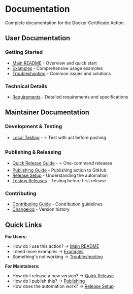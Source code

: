 # Documentation

Complete documentation for the Docker Certificate Action.

## User Documentation

### Getting Started
- [Main README](../README.md) - Overview and quick start
- [Examples](EXAMPLES.md) - Comprehensive usage examples
- [Troubleshooting](TROUBLESHOOTING.md) - Common issues and solutions

### Technical Details
- [Requirements](REQUIREMENTS.md) - Detailed requirements and specifications

## Maintainer Documentation

### Development & Testing
- [Local Testing](LOCAL-TESTING.md) - ⭐ Test with act before pushing

### Publishing & Releasing
- [Quick Release Guide](QUICK-RELEASE.md) - ⭐ One-command releases
- [Publishing Guide](PUBLISH.md) - Publishing action to GitHub
- [Release Setup](RELEASE-SETUP.md) - Understanding the automation
- [Testing Releases](TEST-RELEASE.md) - Testing before first release

### Contributing
- [Contributing Guide](../CONTRIBUTING.md) - Contribution guidelines
- [Changelog](../CHANGELOG.md) - Version history

## Quick Links

**For Users:**
- How do I use this action? → [Main README](../README.md#usage)
- I need more examples → [Examples](EXAMPLES.md)
- Something's not working → [Troubleshooting](TROUBLESHOOTING.md)

**For Maintainers:**
- How do I release a new version? → [Quick Release](QUICK-RELEASE.md)
- How do I publish this? → [Publishing](PUBLISH.md)
- How does the automation work? → [Release Setup](RELEASE-SETUP.md)

